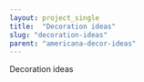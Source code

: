 ```yaml
---
layout: project_single
title:  "Decoration ideas"
slug: "decoration-ideas"
parent: "americana-decor-ideas"
---
```

Decoration ideas